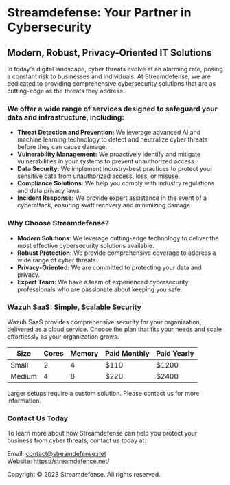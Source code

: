 
# Streamdefense: Your Partner in Cybersecurity
## Modern, Robust, Privacy-Oriented IT Solutions
In today's digital landscape, cyber threats evolve at an alarming rate, posing a constant risk to businesses and individuals. At Streamdefense, we are dedicated to providing comprehensive cybersecurity solutions that are as cutting-edge as the threats they address.

### We offer a wide range of services designed to safeguard your data and infrastructure, including:

- **Threat Detection and Prevention:** We leverage advanced AI and machine learning technology to detect and neutralize cyber threats before they can cause damage.
- **Vulnerability Management:** We proactively identify and mitigate vulnerabilities in your systems to prevent unauthorized access.
- **Data Security:** We implement industry-best practices to protect your sensitive data from unauthorized access, loss, or misuse.
- **Compliance Solutions:** We help you comply with industry regulations and data privacy laws.
- **Incident Response:** We provide expert assistance in the event of a cyberattack, ensuring swift recovery and minimizing damage.


### Why Choose Streamdefense?

- **Modern Solutions:** We leverage cutting-edge technology to deliver the most effective cybersecurity solutions available.
- **Robust Protection:** We provide comprehensive coverage to address a wide range of cyber threats.
- **Privacy-Oriented:** We are committed to protecting your data and privacy.
- **Expert Team:** We have a team of experienced cybersecurity professionals who are passionate about keeping you safe.

### Wazuh SaaS: Simple, Scalable Security

Wazuh SaaS provides comprehensive security for your organization, delivered as a cloud service. Choose the plan that fits your needs and scale effortlessly as your organization grows.

| Size   | Cores | Memory | Paid Monthly | Paid Yearly |
|--------|-------|--------|--------------|-------------|
| Small  | 2     | 4      | $110         | $1200       |
| Medium | 4     | 8      | $220         | $2400       |

Larger setups require a custom solution. Please contact us for more information.

### Contact Us Today

To learn more about how Streamdefense can help you protect your business from cyber threats, contact us today at:

Email: contact@streamdefense.net  
Website: https://streamdefence.net/

Copyright © 2023 Streamdefense. All rights reserved.
